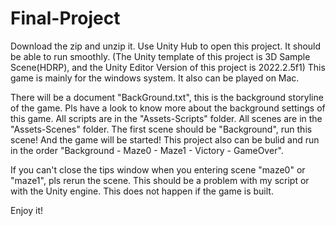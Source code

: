 # Final-Project
Download the zip and unzip it. Use Unity Hub to open this project. It should be able to run smoothly.
(The Unity template of this project is 3D Sample Scene(HDRP), and the Unity Editor Version of this project is 2022.2.5f1)
This game is mainly for the windows system. It also can be played on Mac.

There will be a document "BackGround.txt", this is the background storyline of the game. Pls have a look to know more about the background settings of this game. 
All scripts are in the "Assets-Scripts" folder. 
All scenes are in the "Assets-Scenes" folder. The first scene should be "Background", run this scene! And the game will be started! 
This project also can be bulid and run in the order "Background - Maze0 - Maze1 - Victory - GameOver".

If you can't close the tips window when you entering scene "maze0" or "maze1", pls rerun the scene. This should be a problem with my script or with the Unity engine. This does not happen if the game is built.

Enjoy it!
